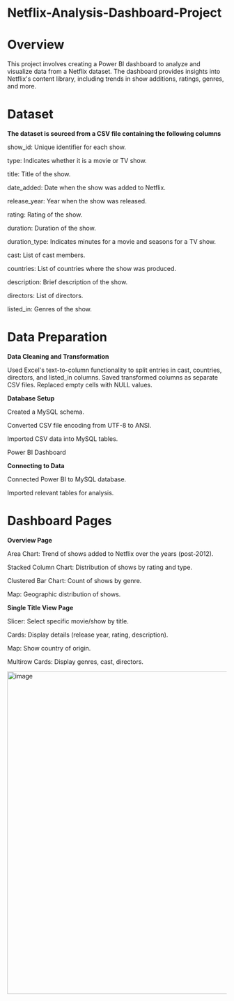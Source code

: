 # Netflix-Analysis-Dashboard-Project

# Overview
This project involves creating a Power BI dashboard to analyze and visualize data from a Netflix dataset. The dashboard provides insights into Netflix's content library, including trends in show additions, ratings, genres, and more.

# Dataset
**The dataset is sourced from a CSV file containing the following columns**

show_id: Unique identifier for each show.

type: Indicates whether it is a movie or TV show.

title: Title of the show.

date_added: Date when the show was added to Netflix.

release_year: Year when the show was released.

rating: Rating of the show.

duration: Duration of the show.

duration_type: Indicates minutes for a movie and seasons for a TV show.

cast: List of cast members.

countries: List of countries where the show was produced.

description: Brief description of the show.

directors: List of directors.

listed_in: Genres of the show.


# Data Preparation


**Data Cleaning and Transformation**

Used Excel's text-to-column functionality to split entries in cast, countries, directors, and listed_in columns.
Saved transformed columns as separate CSV files.
Replaced empty cells with NULL values.


**Database Setup**

Created a MySQL schema.

Converted CSV file encoding from UTF-8 to ANSI.

Imported CSV data into MySQL tables.

Power BI Dashboard

**Connecting to Data**

Connected Power BI to MySQL database.

Imported relevant tables for analysis.


# Dashboard Pages

**Overview Page**

Area Chart: Trend of shows added to Netflix over the years (post-2012).

Stacked Column Chart: Distribution of shows by rating and type.

Clustered Bar Chart: Count of shows by genre.

Map: Geographic distribution of shows.


**Single Title View Page**

Slicer: Select specific movie/show by title.

Cards: Display details (release year, rating, description).

Map: Show country of origin.

Multirow Cards: Display genres, cast, directors.

<img width="1242" height="741" alt="image" src="https://github.com/user-attachments/assets/e3674901-50b3-4dfa-b75c-0f8613ec2eb4" />

